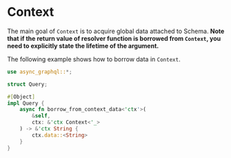# Context

The main goal of `Context` is to acquire global data attached to Schema. **Note that if the return value of resolver function is borrowed from `Context`, you need to explicitly state the lifetime of the argument.**

The following example shows how to borrow data in `Context`.

```rust
use async_graphql::*;

struct Query;

#[Object]
impl Query {
    async fn borrow_from_context_data<'ctx'>(
        &self,
        ctx: &'ctx Context<'_>
    ) -> &'ctx String {
        ctx.data::<String>
    }
}
```
